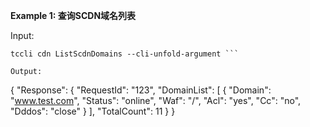 **Example 1: 查询SCDN域名列表**



Input: 

```
tccli cdn ListScdnDomains --cli-unfold-argument ```

Output: 
```
{
    "Response": {
        "RequestId": "123",
        "DomainList": [
            {
                "Domain": "www.test.com",
                "Status": "online",
                "Waf": "/",
                "Acl": "yes",
                "Cc": "no",
                "Dddos": "close"
            }
        ],
        "TotalCount": 11
    }
}
```

